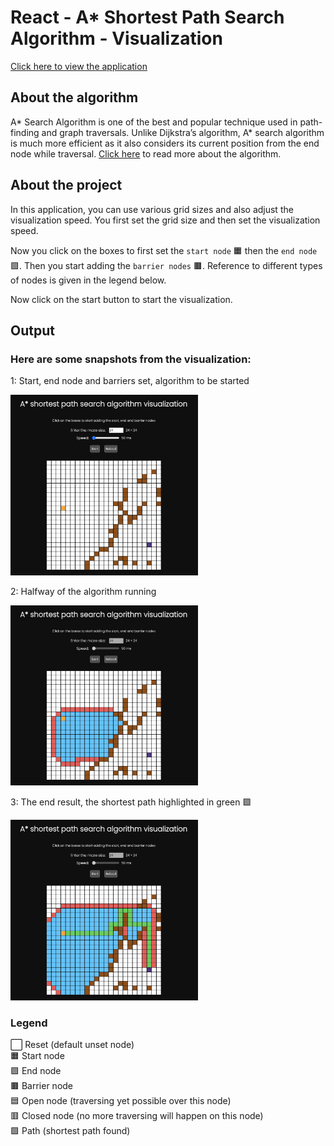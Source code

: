 # React - A\* Shortest Path Search Algorithm - Visualization

[Click here to view the application](https://react-astar-visualization.herokuapp.com/)

## About the algorithm

A* Search Algorithm is one of the best and popular technique used in path-finding and graph traversals. Unlike Dijkstra’s algorithm, A* search algorithm is much more efficient as it also considers its current position from the end node while traversal. [Click here](https://github.com/prtvi/mso/#about-the-a-search-algorithm) to read more about the algorithm.

## About the project

In this application, you can use various grid sizes and also adjust the visualization speed.
You first set the grid size and then set the visualization speed.

Now you click on the boxes to first set the `start node` 🟧 then the `end node` 🟪. Then you start adding the `barrier nodes` 🟫.
Reference to different types of nodes is given in the legend below.

Now click on the start button to start the visualization.

## Output

### Here are some snapshots from the visualization:

1: Start, end node and barriers set, algorithm to be started

<img src="out/1.png" alt="Start, end node and barriers set, algorithm to be started" width="300"/>

<br>

2: Halfway of the algorithm running

<img src="out/2.png" alt="halfway snapshot of algorithm running" width="300"/>

<br>

3: The end result, the shortest path highlighted in green 🟩

<img src="out/3.png" alt="end result" width="300"/>

<br>

### Legend

⬜️ Reset (default unset node) <br>
🟧 Start node <br>
🟪 End node <br>
🟫 Barrier node <br>
🟦 Open node (traversing yet possible over this node) <br>
🟥 Closed node (no more traversing will happen on this node) <br>
🟩 Path (shortest path found) <br>
